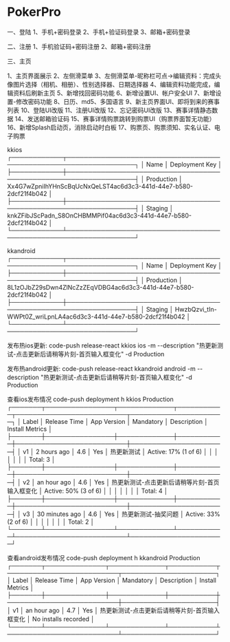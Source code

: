 # PokerPro
一、登陆
1、手机+密码登录
2、手机+验证码登录
3、邮箱+密码登录

二、注册
1、手机验证码+密码注册
2、邮箱+密码注册

三、主页

1、主页界面展示
2、左侧滑菜单
3、左侧滑菜单-昵称栏可点->编辑资料：完成头像图片选择（相机、相册）、性别选择器、日期选择器
4、编辑资料功能完成，编辑资料后刷新主页
5、新增找回密码功能
6、新增设置UI、帐户安全UI
7、新增设置-修改密码功能
8、日历、md5、多国语言
9、新主页界面UI、即将到来的赛事列表
10、登陆UI改版
11、注册UI改版
12、忘记密码UI改版
13、赛事详情静态数据
14、发送邮箱验证码
15、赛事详情购票跳转到购票UI（购票界面暂无功能）
16、新增Splash启动页，消除启动时白板
17、购票页、购票须知、实名认证、电子购票

kkios
┌────────────┬──────────────────────────────────────────────────────────────────┐
│ Name       │ Deployment Key                                                   │
├────────────┼──────────────────────────────────────────────────────────────────┤
│ Production │ Xx4G7wZpniIhYHnScBqUcNxQeLST4ac6d3c3-441d-44e7-b580-2dcf21f4b042 │
├────────────┼──────────────────────────────────────────────────────────────────┤
│ Staging    │ knkZFibJScPadn_S8OnCHBMMPif04ac6d3c3-441d-44e7-b580-2dcf21f4b042 │
└────────────┴──────────────────────────────────────────────────────────────────┘

kkandroid
┌────────────┬──────────────────────────────────────────────────────────────────┐
│ Name       │ Deployment Key                                                   │
├────────────┼──────────────────────────────────────────────────────────────────┤
│ Production │ 8L1zOJbZ29sDwn4ZlNcZzZEqVDBG4ac6d3c3-441d-44e7-b580-2dcf21f4b042 │
├────────────┼──────────────────────────────────────────────────────────────────┤
│ Staging    │ HwzbQzvi_tIn-WWPt0Z_wriLpnLA4ac6d3c3-441d-44e7-b580-2dcf21f4b042 │
└────────────┴──────────────────────────────────────────────────────────────────┘


发布热ios更新:
code-push release-react kkios ios -m --description "热更新测试-点击更新后请稍等片刻-首页输入框变化" -d Production

发布热android更新:
code-push release-react kkandroid android -m --description "热更新测试-点击更新后请稍等片刻-首页输入框变化" -d Production


查看ios发布情况
 code-push deployment h kkios Production
┌───────┬────────────────┬─────────────┬───────────┬──────────────────────────┬──────────────────────┐
│ Label │ Release Time   │ App Version │ Mandatory │ Description              │ Install Metrics      │
├───────┼────────────────┼─────────────┼───────────┼──────────────────────────┼──────────────────────┤
│ v1    │ 2 hours ago    │ 4.6         │ Yes       │ 热更新测试                    │ Active: 17% (1 of 6) │
│       │                │             │           │                          │ Total: 3             │
├───────┼────────────────┼─────────────┼───────────┼──────────────────────────┼──────────────────────┤
│ v2    │ an hour ago    │ 4.6         │ Yes       │ 热更新测试-点击更新后请稍等片刻-首页输入框变化 │ Active: 50% (3 of 6) │
│       │                │             │           │                          │ Total: 4             │
├───────┼────────────────┼─────────────┼───────────┼──────────────────────────┼──────────────────────┤
│ v3    │ 30 minutes ago │ 4.6         │ Yes       │ 热更新测试-抽奖问题               │ Active: 33% (2 of 6) │
│       │                │             │           │                          │ Total: 2             │
└───────┴────────────────┴─────────────┴───────────┴──────────────────────────┴──────────────────────┘


查看android发布情况
 code-push deployment h kkandroid Production
┌───────┬──────────────┬─────────────┬───────────┬──────────────────────────┬──────────────────────┐
│ Label │ Release Time │ App Version │ Mandatory │ Description              │ Install Metrics      │
├───────┼──────────────┼─────────────┼───────────┼──────────────────────────┼──────────────────────┤
│ v1    │ an hour ago  │ 4.7         │ Yes       │ 热更新测试-点击更新后请稍等片刻-首页输入框变化 │ No installs recorded │
└───────┴──────────────┴─────────────┴───────────┴──────────────────────────┴──────────────────────┘

